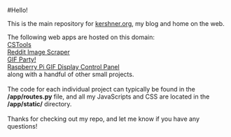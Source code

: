 #Hello!

This is the main repository for <a href="http://www.kershner.org">kershner.org</a>, my blog and home on the web.

The following web apps are hosted on this domain:
<br>
<a href="http://www.kershner.org/cstools">CSTools</a><br>
<a href="http://www.kershner.org/scrape">Reddit Image Scraper</a><br>
<a href="http://www.kershner.org/gif_party">GIF Party!</a><br>
<a href="http://www.kershner.org/pi_display_config">Raspberry Pi GIF Display Control Panel</a><br>
along with a handful of other small projects.
<br>
<br>
The code for each individual project can typically be found in the **/app/routes.py** file, and all my JavaScripts and CSS are located in the **/app/static/** directory.
<br>
<br>
Thanks for checking out my repo, and let me know if you have any questions!
